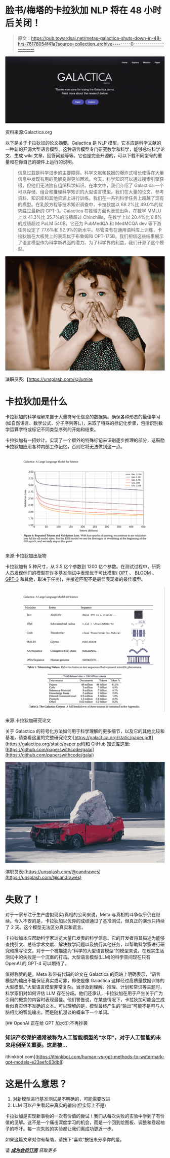 # 脸书/梅塔的卡拉狄加 NLP 将在 48 小时后关闭！

> 原文：<https://pub.towardsai.net/metas-galactica-shuts-down-in-48-hrs-76178054f41a?source=collection_archive---------0----------------------->

![](img/3da5e9b663b14008d578499488d1b494.png)

资料来源:Galactica.org

以下是关于卡拉狄加的论文摘要。Galactica 是 NLP 模型，它本应是科学文献的一种新的开源大型语言模型。这种语言模型专门研究数学和科学，能够总结科学论文、生成 wiki 文章、回答问题等等。它也是完全开源的，可以下载不同型号的重量和在你自己的硬件上运行的说明。

> 信息过载是科学进步的主要障碍。科学文献和数据的爆炸式增长使得在大量信息中发现有用的见解变得更加困难。今天，科学知识可以通过搜索引擎获得，但他们无法独自组织科学知识。在本文中，我们介绍了 Galactica:一个可以存储、组合和推理科学知识的大型语言模型。我们在大量的论文、参考资料、知识库和其他资源上进行训练。我们在一系列科学任务上超越了现有的模型。在乳胶方程等技术知识调查中，卡拉狄加以 68.2%比 49.0%的优势胜过最新的 GPT-3。Galactica 在推理方面也表现出色，在数学 MMLU 上以 41.3%比 35.7%的成绩超过 Chinchilla，在数学上以 20.4%比 8.8%的成绩超过 PaLM 540B。它还为 PubMedQA 和 MedMCQA dev 等下游任务设定了 77.6%和 52.9%的新水平。尽管没有在通用语料库上训练，卡拉狄加在大板凳上的表现优于布鲁姆和 OPT-175B。我们相信这些结果展示了语言模型作为科学新界面的潜力。为了科学界的利益，我们开源了这个模型。

![](img/b9393ff6d1177331151a6da217068fa2.png)

演职员表:【https://unsplash.com/@ilumire 

# 卡拉狄加是什么

卡拉狄加的科学理解来自于大量符号化信息的数据集。确保各种形态的最佳学习(如自然语言、数学公式、分子序列等)。)，采取了特殊的标记化步骤，包括识别数学运算字符或标记不同类型序列的开始和结束。

卡拉狄加有一招妙计。实现了一个额外的特殊标记来识别逐步推理的部分，这鼓励卡拉狄加应用各种内部工作记忆，否则它将无法做到这一点。

![](img/fd937e7c746d71714858d1d55bd33793.png)

来源:卡拉狄加出版物

卡拉狄加有 5 种尺寸，从 2.5 亿个参数到 1200 亿个参数。在测试过程中，研究人员发现他们的模型在许多基准测试中表现优于可比模型( [OPT](https://huggingface.co/docs/transformers/model_doc/opt) 、 [BLOOM](https://huggingface.co/docs/transformers/model_doc/bloom) 、 [GPT-3](https://huggingface.co/docs/transformers/model_doc/openai-gpt) 和其他，取决于任务)，并接近匹配不是最佳表现者的最佳模型。

![](img/9e61689f810ad088dde278b3256ccd2a.png)

来源:卡拉狄加研究论文

关于 Galactica 的符号化方法如何用于科学理解的更多细节，以及它的其他比较和基准，请查看这里的完整研究论文:[https://galactica.org/static/paper.pdf](https://galactica.org/static/paper.pdf)和 GitHub 知识库这里:[https://github.com/paperswithcode/galai](https://github.com/paperswithcode/galai)

![](img/81476ac9c206a8fa3c506aae609fefeb.png)

演职员表:[https://unsplash.com/@candrawes](https://unsplash.com/@candrawes)

# 失败了！

对于一家专注于生产虚拟现实/真相的公司来说，Meta 与真相的斗争似乎仍在继续。令人不安的是，卡拉狄加以优异的成绩通过了基准测试，但真正的演示只持续了 2 天。这个模型无法区分真实和谎言。

卡拉狄加本应帮助科学家浏览大量已发表的科学信息。它的开发者将其描述为能够查找引文、总结学术文献、解决数学问题以及执行其他任务，以帮助科学家进行研究和撰写论文。对于一个被描述为“科学的大型语言模型”的模型来说，在现实生活测试中的失败是一个沉重的打击。大型语言模型(LLM)的科学空间现在只有 OpenAI 的 GPT-4 可以期待了。

值得称赞的是，Meta 和带有代码的论文在 Galactica 的网站上明确表示，“语言模型的输出不能保证真实或可靠，即使是像 Galactica 这样经过高质量数据训练的大型模型。”大型语言模型非常复杂。当涉及到理解、推理、计划和常识等主题时，科学家们对如何评估 LLM 存在分歧。他们还承认，卡拉狄加在用于产生关于广为引用的概念的内容时表现最佳。他们警告说，在某些情况下，卡拉狄加可能会生成看似真实但不准确的文本。可以理解的是，模型最终产生的“输出”可能不是可与人脑相比的智能输出，而是随机漫谈的概率下一个单词。

[](https://ithinkbot.com/human-vs-gpt-methods-to-watermark-gpt-models-e23aefc63db8) [## OpenAI 正在给 GPT 加水印:不再抄袭

### 知识产权保护通常被称为人工智能模型的“水印”，对于人工智能的未来用例至关重要。这是被…

ithinkbot.com](https://ithinkbot.com/human-vs-gpt-methods-to-watermark-gpt-models-e23aefc63db8) 

# 这是什么意思？

1.  对新模型进行基准测试是不明确的，可能需要改进
2.  LLM 可以产生看起来真实的输出(但实际上不是)

卡拉狄加是实现新事物的一次有价值的尝试！我们从每次失败的实验中学到了有价值的见解。这不是一个痛击深度学习的机会，而是一个回到绘图板、调整和卷起袖子的呼吁。每一次失败的实验都让我们离成功更近一步。

如果这篇文章对你有帮助，请按下“喜欢”按钮来分享你的爱。

请 [***成为会员***](https://ithinkbot.com/membership)*[***订阅***](https://ithinkbot.com/subscribe) 获取更多*